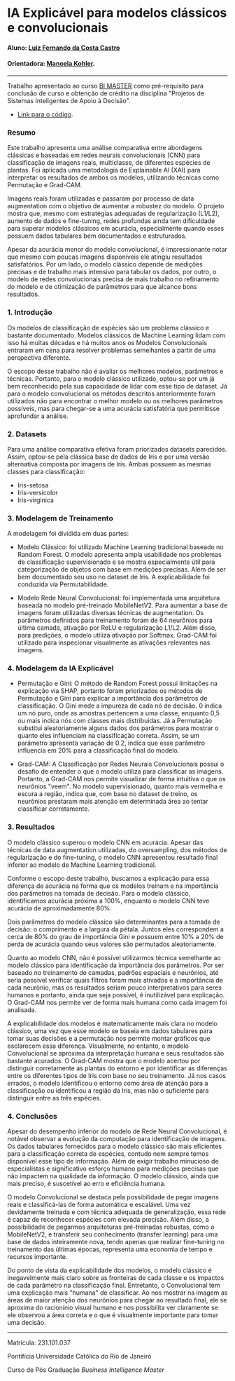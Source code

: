 # IA Explicável para modelos clássicos e convolucionais

#### Aluno: [Luiz Fernando da Costa Castro](https://github.com/lfcastro95)
#### Orientadora: [Manoela Kohler](https://github.com/manoelakohler).

---

Trabalho apresentado ao curso [BI MASTER](https://ica.puc-rio.ai/bi-master) como pré-requisito para conclusão de curso e obtenção de crédito na disciplina "Projetos de Sistemas Inteligentes de Apoio à Decisão".

<!-- para os links a seguir, caso os arquivos estejam no mesmo repositório que este README, não há necessidade de incluir o link completo: basta incluir o nome do arquivo, com extensão, que o GitHub completa o link corretamente -->
- [Link para o código](https://github.com/link_do_repositorio). <!-- caso não aplicável, remover esta linha -->

### Resumo

Este trabalho apresenta uma análise comparativa entre abordagens clássicas e baseadas em redes neurais convolucionais (CNN) para classificação de imagens reais, multiclasse, de diferentes espécies de plantas. Foi aplicada uma metodologia de Explainable AI (XAI) para interpretar os resultados de ambos os modelos, utilizando técnicas como Permutação e Grad-CAM.

Imagens reais foram utilizadas e passaram por processo de data augmentation com o objetivo de aumentar a robustez do modelo. O projeto mostra que, mesmo com estratégias adequadas de regularização (L1/L2), aumento de dados e fine-tuning, redes profundas ainda tem dificuldade para superar modelos clássicos em acurácia, especialmente quando esses possuem dados tabulares bem documentados e estruturados.

Apesar da acurácia menor do modelo convolucional, é impressionante notar que mesmo com poucas imagens disponíveis ele atingiu resultados satisfatórios. Por um lado, o modelo clássico depende de medições precisas e de trabalho mais intensivo para tabular os dados, por outro, o modelo de redes convolucionais precisa de mais trabalho no refinamento do modelo e de otimização de parâmetros para que alcance bons resultados.

### 1. Introdução

Os modelos de  classificação de espécies são um problema clássico e bastante documentado. Modelos clássicos de Machine Learning lidam com isso há muitas décadas e há muitos anos os Modelos Convolucionais entraram em cena para resolver problemas semelhantes a partir de uma perspectiva diferente.

O escopo desse trabalho não é avaliar os melhores modelos, parâmetros e técnicas. Portanto, para o modelo clássico utilizado, optou-se por um já bem reconhecido pela sua capacidade de lidar com esse tipo de dataset. Já para o modelo convolucional os métodos descritos anteriormente foram utilizados não para encontrar o melhor modelo ou os melhores parâmetros possíveis, mas para chegar-se a uma acurácia satisfatória que permitisse aprofundar a análise.

### 2. Datasets

Para uma análise comparativa efetiva foram priorizados datasets parecidos. Assim, optou-se pela clássica base de dados de Iris e por uma versão alternativa composta por imagens de Iris. Ambas possuem as mesmas classes para classificação:

* Iris-setosa
* Iris-versicolor
* Iris-virginica

### 3. Modelagem de Treinamento

A modelagem foi dividida em duas partes:

* Modelo Clássico: foi utilizado Machine Learning tradicional baseado no Random Forest. O modelo apresenta ampla usabilidade nos problemas de classificação supervisionado e se mostra especialmente útil para categorização de objetos com base em medições precisas. Além de ser bem documentado seu uso no dataset de Iris. A explicabilidade foi conduzida via Permutabilidade.

* Modelo Rede Neural Convolucional: foi implementada uma arquitetura baseada no modelo pré-treinado MobileNetV2. Para aumentar a base de imagens foram utilizadas diversas técnicas de augmentation. Os parâmetros definidos para treinamento foram de 64 neurônios para última camada, ativação por ReLU e regularização L1/L2. Além disso, para predições, o modelo utiliza ativação por Softmax. Grad-CAM foi utilizado para inspecionar visualmente as ativações relevantes nas imagens.

### 4. Modelagem da IA Explicável

* Permutação e Gini: O método de Random Forest possui limitações na explicação via SHAP, portanto foram priorizados os métodos de Permutação e Gini para explicar a importância dos parâmetros de classificação. O Gini mede a impureza de cada nó de decisão. 0 indica um nó puro, onde as amostras pertencem a uma classe, enquanto 0,5 ou mais indica nós com classes mais distribuídas. Já a Permutação substitui aleatoriamente alguns dados dos parâmetros para mostrar o quanto eles influenciam na classificação correta. Assim, se um parâmetro apresenta variação de 0.2, indica que esse parâmetro influencia em 20% para a classificação final do modelo.

* Grad-CAM: A Classificação por Redes Neurais Convolucionais possui o desafio de entender o que o modelo utiliza para classificar as imagens. Portanto, a Grad-CAM nos permite visualizar de forma intuitiva o que os neurônios "veem". No modelo supervisionado, quanto mais vermelha e escura a região, indica que, com base no dataset de treino, os neurônios prestaram mais atenção em determinada área ao tentar classificar corretamente.

### 3. Resultados

O modelo clássico superou o modelo CNN em acurácia. Apesar das técnicas de data augmentation utilizadas, do oversampling, dos métodos de regularização e do fine-tuning, o modelo CNN apresentou resultado final inferior ao modelo de Machine Learning tradicional.

Conforme o escopo deste trabalho, buscamos a explicação para essa diferença de acurácia na forma que os modelos treinam e na importância dos parâmetros na tomada de decisão. Para o modelo clássico, identificamos acurácia próxima a 100%, enquanto o modelo CNN teve acurácia de aproximadamente 80%.

Dois parâmetros do modelo clássico são determinantes para a tomada de decisão: o comprimento e a largura da pétala. Juntos eles correspondem a cerca de 80% do grau de importância Gini e possuem entre 10% a 20% de perda de acurácia quando seus valores são permutados aleatoriamente.

Quanto ao modelo CNN, não é possível utilizarmos técnica semelhante ao modelo clássico para identificação da importância dos parâmetros. Por ser baseado no treinamento de camadas, padrões espaciais e neurônios, até seria possível verificar quais filtros foram mais ativados e a importância de cada neurônio, mas os resultados seriam pouco interpretativos para seres humanos e portanto, ainda que seja possível, é inutilizável para explicação. O Grad-CAM nos permite ver de forma mais humana como cada imagem foi analisada.

A explicabilidade dos modelos é matematicamente mais clara no modelo clássico, uma vez que esse modelo se baseia em dados tabulares para tomar suas decisões e a permutação nos permite montar gráficos que esclarecem essa diferença. Visualmente, no entanto, o modelo Convolucional se aproxima da interpretação humana e seus resultados são bastante acurados. O Grad-CAM mostra que o modelo acertou por distinguir corretamente as plantas do entorno e por identificar as diferenças entre os diferentes tipos de Iris com base no seu treinamento. Já nos casos errados, o modelo identificou o entorno como área de atenção para a classificação ou identificou a região da Iris, mas não o suficiente para distinguir entre as três espécies.

### 4. Conclusões

Apesar do desempenho inferior do modelo de Rede Neural Convolucional, é notável observar a evolução da computação para identificação de imagens. Os dados tabulares fornecidos para o modelo clássico são mais eficientes para a classificação correta de espécies, contudo nem sempre temos disponível esse tipo de informação. Além de exigir trabalho minucioso de especialistas e significativo esforço humano para medições precisas que não impactem na qualidade da informação. O modelo clássico, ainda que mais preciso, é suscetível ao erro e eficiência humana.

O modelo Convolucional se destaca pela possibilidade de pegar imagens reais e classificá-las de forma automática e escalável. Uma vez devidamente treinada e com técnica adequada de generalização, essa rede é capaz de reconhecer espécies com elevada precisão. Além disso, a possibilidade de pegarmos arquiteturas pré-treinadas robustas, como o MobileNetV2, e transferir seu conhecimento (transfer learning) para uma base de dados inteiramente nova, tendo apenas que realizar fine-tuning no treinamento das últimas épocas, representa uma economia de tempo e recursos importante.

Do ponto de vista da explicabilidade dos modelos, o modelo clássico é inegavelmente mais claro sobre as fronteiras de cada classe e os impactos de cada parâmetro na classificação final. Entretanto, o Convolucional tem uma explicação mais "humana" de classificar. Ao nos mostrar na imagem as áreas de maior atenção dos neurônios para chegar ao resultado final, ele se aproxima do racionínio visual humano e nos possibilita ver claramente se ele observou a área correta e o que é visualmente importante para tomar uma decisão.

---

Matrícula: 231.101.037

Pontifícia Universidade Católica do Rio de Janeiro

Curso de Pós Graduação *Business Intelligence Master*
